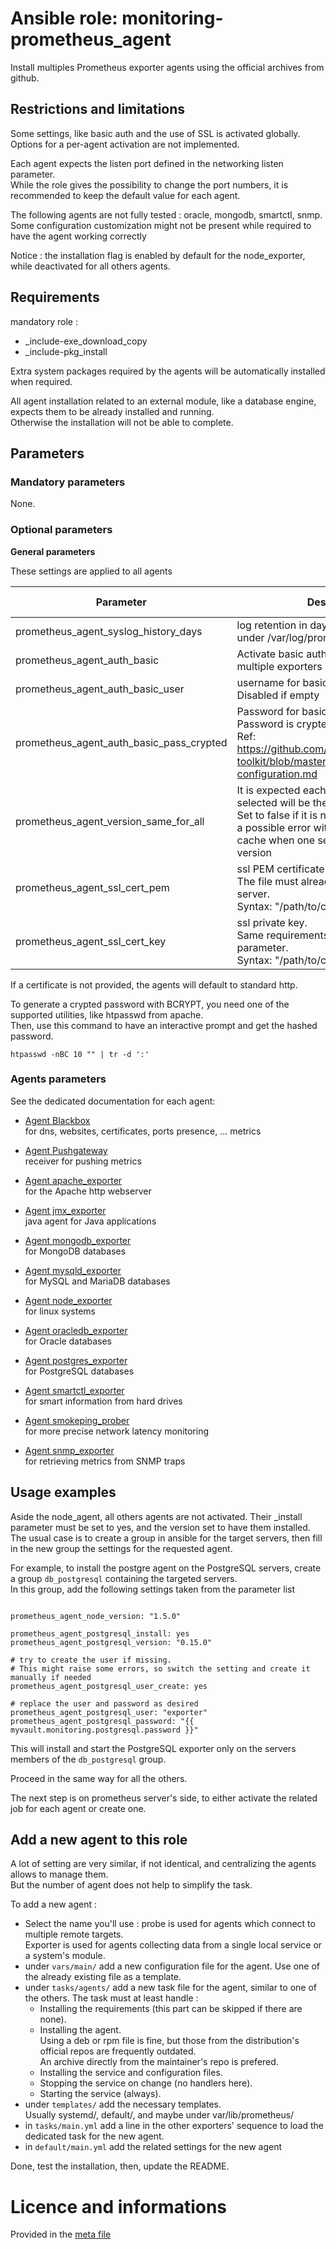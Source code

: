 # Ansible role: monitoring-prometheus_agent

Install multiples Prometheus exporter agents using the official archives from github.

## Restrictions and limitations

Some settings, like basic auth and the use of SSL is activated globally. Options for a per-agent activation are not implemented.

Each agent expects the listen port defined in the networking listen parameter.  
While the role gives the possibility to change the port numbers, it is recommended to keep the default value for each agent.  

The following agents are not fully tested : oracle, mongodb, smartctl, snmp.  
Some configuration customization might not be present while required to have the agent working correctly


Notice : the installation flag is enabled by default for the node_exporter, while deactivated for all others agents.

## Requirements

mandatory role :
* _include-exe_download_copy
* _include-pkg_install

Extra system packages required by the agents will be automatically installed when required.

All agent installation related to an external module, like a database engine, expects them to be already installed and running.  
Otherwise the installation will not be able to complete.


## Parameters


### Mandatory parameters

None.


### Optional parameters


**General parameters**  

These settings are applied to all agents

| Parameter | Description | Type | Default value |
| --------- | ----------- | ---- | ------------- |
| prometheus_agent_syslog_history_days | log retention in days for the system logs under /var/log/prometheus | numeric | 15 |
| prometheus_agent_auth_basic | Activate basic auth usage to access the multiple exporters metrics | boolean | no |
| prometheus_agent_auth_basic_user | username for basic auth.<br />Disabled if empty| string | "" |
| prometheus_agent_auth_basic_pass_crypted| Password for basic auth.<br />Password is crypted with bcrypt.<br />Ref: https://github.com/prometheus/exporter-toolkit/blob/master/docs/web-configuration.md | string | "" |
| prometheus_agent_version_same_for_all | It is expected each agent version selected will be the same for all servers<br />Set to false if it is not the case to prevent a possible error with a file missing in the cache when one server uses a specific version | boolean | true |
| prometheus_agent_ssl_cert_pem | ssl PEM certificate to use for https<br />The file must already be present on the server.<br />Syntax: "/path/to/cert.pem" | "string" | "" |
| prometheus_agent_ssl_cert_key | ssl private key.<br />Same requirements as the _cert_pem parameter.<br />Syntax: "/path/to/cert.key" | "string" | "" |

If a certificate is not provided, the agents will default to standard http.

To generate a crypted password with BCRYPT, you need one of the supported utilities, like htpasswd from apache.  
Then, use this command to have an interactive prompt and get the hashed password.
```
htpasswd -nBC 10 "" | tr -d ':'
```


### Agents parameters

See the dedicated documentation for each agent:

* [Agent Blackbox](doc_agents/blackbox.md)  
  for dns, websites, certificates, ports presence, ... metrics

* [Agent Pushgateway](doc_agents/pushgateway.md)  
  receiver for pushing metrics

* [Agent apache_exporter](doc_agents/apache_exporter.md)  
  for the Apache http webserver

* [Agent jmx_exporter](doc_agents/jmx_exporter.md)  
  java agent for Java applications

* [Agent mongodb_exporter](doc_agents/mongodb_exporter.md)  
  for MongoDB databases

* [Agent mysqld_exporter](doc_agents/mysqld_exporter.md)  
  for MySQL and MariaDB databases

* [Agent node_exporter](doc_agents/node_exporter.md)  
  for linux systems

* [Agent oracledb_exporter](doc_agents/oracledb_exporter.md)  
  for Oracle databases

* [Agent postgres_exporter](doc_agents/postgres_exporter.md)  
  for PostgreSQL databases

* [Agent smartctl_exporter](doc_agents/smartctl_exporter.md)  
  for smart information from hard drives

* [Agent smokeping_prober](doc_agents/smokeping_prober.md)  
  for more precise network latency monitoring

* [Agent snmp_exporter](doc_agents/snmp_exporter.md)  
  for retrieving metrics from SNMP traps


## Usage examples

Aside the node_agent, all others agents are not activated. Their _install parameter must be set to yes, and the version set  to have them installed.  
The usual case is to create a group in ansible for the target servers, then fill in the new group the settings for the requested agent.

For example, to install the postgre agent on the PostgreSQL servers, create a group `db_postgresql` containing the targeted servers.  
In this group, add the following settings taken from the parameter list
```

prometheus_agent_node_version: "1.5.0"

prometheus_agent_postgresql_install: yes
prometheus_agent_postgresql_version: "0.15.0"

# try to create the user if missing.
# This might raise some errors, so switch the setting and create it manually if needed
prometheus_agent_postgresql_user_create: yes

# replace the user and password as desired
prometheus_agent_postgresql_user: "exporter"
prometheus_agent_postgresql_password: "{{ myvault.monitoring.postgresql.password }}"
```

This will install and start the PostgreSQL exporter only on the servers members of the `db_postgresql` group.

Proceed in the same way for all the others.

The next step is on prometheus server's side, to either activate the related job for each agent or create one.


## Add a new agent to this role

A lot of setting are very similar, if not identical, and centralizing the agents allows to manage them.  
But the number of agent does not help to simplify the task.  

To add a new agent : 
* Select the name you'll use : probe is used for agents which connect to multiple remote targets.  
  Exporter is used for agents collecting data from a single local service or a system's module.
* under `vars/main/` add a new configuration file for the agent.
  Use one of the already existing file as a template.
* under `tasks/agents/` add a new task file for the agent, similar to one of the others.
  The task must at least handle : 
    - Installing the requirements (this part can be skipped if there are none).
    - Installing the agent.  
      Using a deb or rpm file is fine, but those from the distribution's official repos are frequently outdated.  
      An archive directly from the maintainer's repo is prefered.  
    - Installing the service and configuration files.
    - Stopping the service on change (no handlers here).
    - Starting the service (always).
* under `templates/` add the necessary templates.  
  Usually systemd/, default/, and maybe under var/lib/prometheus/
* in `tasks/main.yml` add a line in the other exporters' sequence to load the dedicated task for the new agent.
* in `default/main.yml` add the related settings for the new agent

Done, test the installation, then, update the README.


# Licence and informations

Provided in the [meta file](meta/main.yml)

